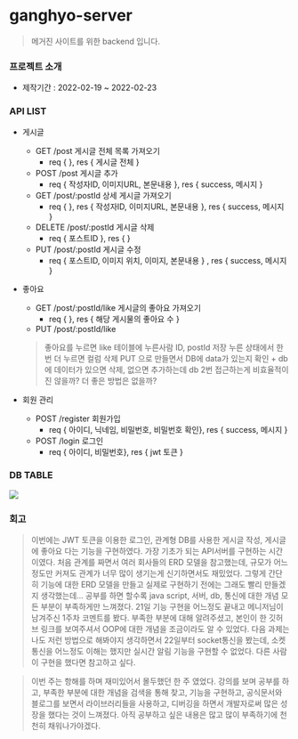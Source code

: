 # ganghyo-server
> 메거진 사이트를 위한 backend 입니다.
### 프로젝트 소개
+ 제작기간 : 2022-02-19 ~ 2022-02-23
### API LIST
+ 게시글
    + GET /post  게시글 전체 목록 가져오기
        + req { }, res { 게시글 전체 } 
    + POST /post 게시글 추가
        + req { 작성자ID, 이미지URL, 본문내용 }, res { success, 메시지 }
    + GET /post/:postId 상세 게시글 가져오기 
        + req { }, res { 작성자ID, 이미지URL, 본문내용 }, res { success, 메시지 }
    + DELETE /post/:postId 게시글 삭제
        + req { 포스트ID  }, res { }
    + PUT /post/:postId 게시글 수정
        + req { 포스트ID, 이미지 위치, 이미지, 본문내용 } , res { success, 메시지 }
        
+ 좋아요
    + GET /post/:postId/like 게시글의 좋아요 가져오기
        + req { }, res { 해당 게시물의 좋아요 수 }
    + PUT /post/:postId/like 
    > 좋아요를 누르면 like 테이블에 누른사람 ID, postId 저장 누른 상태에서 한번 더 누르면 컬럼 삭제 
    > PUT 으로 만들면서 DB에 data가 있는지 확인 + db에 데이터가 있으면 삭제, 없으면 추가하는데 db 2번 접근하는게 비효율적이진 않을까? 더 좋은 방법은 없을까?

+ 회원 관리
    +  POST /register 회원가입
        + req { 아이디, 닉네임, 비밀번호, 비밀번호 확인}, res { success, 메시지 }
    +  POST /login    로그인
        + req { 아이디, 비밀번호}, res { jwt 토큰 } 
### DB TABLE

<img src="https://teamsparta.notion.site/image/https%3A%2F%2Fs3-us-west-2.amazonaws.com%2Fsecure.notion-static.com%2F13767840-947e-4bf8-9902-8b3df273a1b2%2FUntitled.png?table=block&id=bc72d738-f4e3-4693-8683-a0d80d15342a&spaceId=83c75a39-3aba-4ba4-a792-7aefe4b07895&width=2000&userId=&cache=v2">

### 회고
> 이번에는 JWT 토큰을 이용한 로그인, 관계형 DB를 사용한 게시글 작성, 게시글에 좋아요 다는 기능을 구현하였다. 가장 기초가 되는 API서버를 구현하는 시간이였다. 처음 관계를 짜면서 여러 회사들의 ERD 모델을 참고했는데, 규모가 어느정도만 커져도 관계가 너무 많이 생기는게 신기하면서도 재밌었다. 그렇게 간단히 기능에 대한 ERD 모델을 만들고 실제로 구현하기 전에는 그래도 빨리 만들겠지 생각했는데... 공부를 하면 할수록 java script, 서버, db, 통신에 대한 개념 모든 부분이 부족하게만 느껴졌다. 21일 기능 구현을 어느정도 끝내고 메니저님이 남겨주신 1주차 코멘트를 봤다. 부족한 부분에 대해 알려주셨고, 본인이 한 깃허브 링크를 보여주셔서 OOP에 대한 개념을 조금이라도 알 수 있었다. 다음 과제는 나도 저런 방법으로 해봐야지 생각하면서 22일부터 socket통신을 봤는데, 소켓통신을 어느정도 이해는 했지만 실시간 알림 기능을 구현할 수 없었다. 다른 사람이 구현을 했다면 참고하고 싶다.
> 

> 이번 주는 항해를 하며 재미있어서 몰두했던 한 주 였었다. 강의를 보며 공부를 하고, 부족한 부분에 대한 개념을 검색을 통해 찾고, 기능을 구현하고, 공식문서와 블로그를 보면서 라이브러리들을 사용하고, 디버깅을 하면서 개발자로써 많은 성장을 했다는 것이 느껴졌다. 아직 공부하고 싶은 내용은 많고 많이 부족하기에 천천히 채워나가야겠다. 
> 
>
